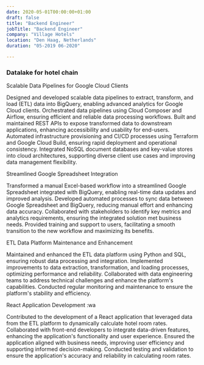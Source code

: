 ```yaml
---
date: 2020-05-01T00:00:00+01:00
draft: false
title: "Backend Engineer"
jobTitle: "Backend Engineer"
company: "Village Hotels"
location: "Den Haag, Netherlands"
duration: "05-2019 06-2020"

---
```

### Datalake for hotel chain

Scalable Data Pipelines for Google Cloud Clients

Designed and developed scalable data pipelines to extract, transform, and load (ETL) data into BigQuery, enabling advanced analytics for Google Cloud clients.
Orchestrated data pipelines using Cloud Composer and Airflow, ensuring efficient and reliable data processing workflows.
Built and maintained REST APIs to expose transformed data to downstream applications, enhancing accessibility and usability for end-users.
Automated infrastructure provisioning and CI/CD processes using Terraform and Google Cloud Build, ensuring rapid deployment and operational consistency.
Integrated NoSQL document databases and key-value stores into cloud architectures, supporting diverse client use cases and improving data management flexibility.

Streamlined Google Spreadsheet Integration

Transformed a manual Excel-based workflow into a streamlined Google Spreadsheet integrated with BigQuery, enabling real-time data updates and improved analysis.
Developed automated processes to sync data between Google Spreadsheet and BigQuery, reducing manual effort and enhancing data accuracy.
Collaborated with stakeholders to identify key metrics and analytics requirements, ensuring the integrated solution met business needs.
Provided training and support to users, facilitating a smooth transition to the new workflow and maximizing its benefits.

ETL Data Platform Maintenance and Enhancement

Maintained and enhanced the ETL data platform using Python and SQL, ensuring robust data processing and integration.
Implemented improvements to data extraction, transformation, and loading processes, optimizing performance and reliability.
Collaborated with data engineering teams to address technical challenges and enhance the platform's capabilities.
Conducted regular monitoring and maintenance to ensure the platform's stability and efficiency.

React Application Development   :wa


Contributed to the development of a React application that leveraged data from the ETL platform to dynamically calculate hotel room rates.
Collaborated with front-end developers to integrate data-driven features, enhancing the application's functionality and user experience.
Ensured the application aligned with business needs, improving user efficiency and supporting informed decision-making.
Conducted testing and validation to ensure the application's accuracy and reliability in calculating room rates.
